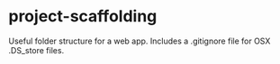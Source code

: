 project-scaffolding
===================

Useful folder structure for a web app.  Includes a .gitignore file for OSX .DS_store files.
